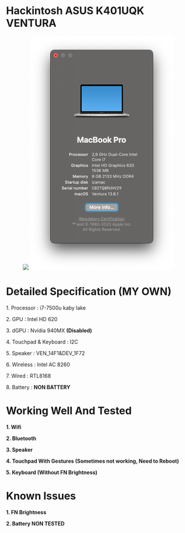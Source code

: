 # Hackintosh ASUS K401UQK VENTURA

<div align="Center">
  <img src="https://i.imgur.com/ld7ChLZ.png">
  <img src="https://github.com/hiroakioriza/-Hackintosh-ASUS-K401UQK/blob/main/Screenshot%202024-01-18%20at%2004.05.22.png?raw=true">
</div>


# Detailed Specification (MY OWN)

<p>1. Processor : i7-7500u kaby lake</p>
<p>2. GPU : Intel HD 620</p>
<p>3. dGPU : Nvidia 940MX <b>(Disabled)</b></p>
<p>4. Touchpad & Keyboard : I2C</p>
<p>5. Speaker : VEN_14F1&DEV_1F72</p>
<p>6. Wireless : Intel AC 8260</p>
<p>7. Wired : RTL8168</p>
<p>8. Battery : <b>NON BATTERY<b></b>

# Working Well And Tested
<p>1. Wifi</p>
<p>2. Bluetooth</p>
<p>3. Speaker</p>
<p>4. Touchpad With Gestures (Sometimes not working, Need to Reboot)</p>
<p>5. Keyboard (Without FN Brightness)</p>

# Known Issues
<p>1. FN Brightness</p>
<p>2. Battery NON TESTED</p>
